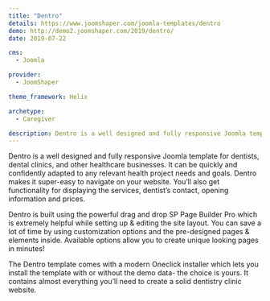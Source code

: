 ```yaml
---
title: "Dentro"
details: https://www.joomshaper.com/joomla-templates/dentro
demo: http://demo2.joomshaper.com/2019/dentro/
date: 2019-07-22

cms: 
  - Joomla

provider:
  - JoomShaper

theme_framework: Helix

archetype:
  - Caregiver

description: Dentro is a well designed and fully responsive Joomla template for dentists, dental clinics, and other healthcare businesses. It can be quickly and confidently adapted to any relevant health project needs and goals.
---
```


Dentro is a well designed and fully responsive Joomla template for dentists, dental clinics, and other healthcare businesses. It can be quickly and confidently adapted to any relevant health project needs and goals. Dentro makes it super-easy to navigate on your website. You’ll also get functionality for displaying the services, dentist’s contact, opening information and prices.

Dentro is built using the powerful drag and drop SP Page Builder Pro which is extremely helpful while setting up & editing the site layout. You can save a lot of time by using customization options and the pre-designed pages & elements inside. Available options allow you to create unique looking pages in minutes!

The Dentro template comes with a modern Oneclick installer which lets you install the template with or without the demo data- the choice is yours. It contains almost everything you’ll need to create a solid dentistry clinic website.

